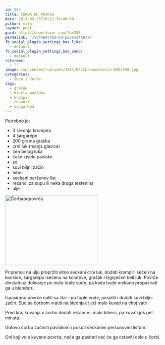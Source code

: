 ```yaml
---
id: 253
title: ČORBA OD POVRĆA
date: 2011-03-25T10:12:36+00:00
author: mila
layout: post
guid: http://superkuvar.com/?p=253
permalink: '/%c4%8dorba-od-povr%c4%87a/'
fb_social_plugin_settings_box_like:
  - default
fb_social_plugin_settings_box_send:
  - default
totvreme:
  - ""
image: /wp-content/uploads/2011/03/Čorbaodpovrća-940x198.jpg
categories:
  - Supe i Čorbe
tags:
  - grašak
  - kisela pavlaka
  - krompir
  - rezanci
  - šargarepa
---
```

Potrebno je:

  * 3 srednja krompira
  * 4 šargarepe
  * 200 grama graška
  * crni luk (manja glavica)
  * čen belog luka
  * čaše kisele pavlake
  * so
  * suvi biljni začin
  * biber
  * seckani peršunov list
  * rezanci za supu ili neka druga testenina
  * ulje

<img class="alignnone size-medium wp-image-5069" src="//superkuvar.com/wp-content/uploads/2011/03/Čorbaodpovrća-300x225.jpg" alt="Čorbaodpovrća" width="300" height="225" /> 

Priprema: na ulju propržiti sitno seckani crni luk, dodati krompir isečen na kockice, šargarepu isečenu na kolutove, grašak i izgnječen beli luk. Povrće dinstati uz dolivanje po malo tople vode, pa kada bude mekano propasirati ga u blenderu.

Ispasirano povrće naliti sa litar i po tople vode, posoliti i dodati suvi biljni začin. Sud sa čorbom vratiti na štednjak i još malo kuvati na tihoj vatri.

Pred kraj kuvanja u čorbu dodati rezance i malo bibera, pa kuvati još pet minuta.

Gotovu čorbu začiniti pavlakom i posuti seckanim peršunovim listom.

Oni koji vole kuvano povrće, neće ga pasirati već će ga ostaviti celo u čorbi.